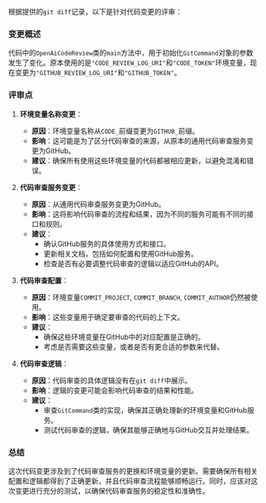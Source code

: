 根据提供的`git diff`记录，以下是针对代码变更的评审：

### 变更概述
代码中的`OpenAiCodeReview`类的`main`方法中，用于初始化`GitCommand`对象的参数发生了变化。原本使用的是`"CODE_REVIEW_LOG_URI"`和`"CODE_TOKEN"`环境变量，现在变更为`"GITHUB_REVIEW_LOG_URI"`和`"GITHUB_TOKEN"`。

### 评审点

1. **环境变量名称变更**：
    - **原因**：环境变量名称从`CODE_`前缀变更为`GITHUB_`前缀。
    - **影响**：这可能是为了区分代码审查的来源，从原本的通用代码审查服务变更为GitHub。
    - **建议**：确保所有使用这些环境变量的代码都被相应更新，以避免混淆和错误。

2. **代码审查服务变更**：
    - **原因**：从通用代码审查服务变更为GitHub。
    - **影响**：这将影响代码审查的流程和结果，因为不同的服务可能有不同的接口和规则。
    - **建议**：
        - 确认GitHub服务的具体使用方式和接口。
        - 更新相关文档，包括如何配置和使用GitHub服务。
        - 检查是否有必要调整代码审查的逻辑以适应GitHub的API。

3. **代码审查配置**：
    - **原因**：环境变量`COMMIT_PROJECT`, `COMMIT_BRANCH`, `COMMIT_AUTHOR`仍然被使用。
    - **影响**：这些变量用于确定要审查的代码的上下文。
    - **建议**：
        - 确保这些环境变量在GitHub中的对应配置是正确的。
        - 考虑是否需要这些变量，或者是否有更合适的参数来代替。

4. **代码审查逻辑**：
    - **原因**：代码审查的具体逻辑没有在`git diff`中展示。
    - **影响**：逻辑的变更可能会影响代码审查的结果和性能。
    - **建议**：
        - 审查`GitCommand`类的实现，确保其正确处理新的环境变量和GitHub服务。
        - 测试代码审查的逻辑，确保其能够正确地与GitHub交互并处理结果。

### 总结
这次代码变更涉及到了代码审查服务的更换和环境变量的更新。需要确保所有相关配置和逻辑都得到了正确更新，并且代码审查流程能够顺畅运行。同时，应该对这次变更进行充分的测试，以确保代码审查服务的稳定性和准确性。